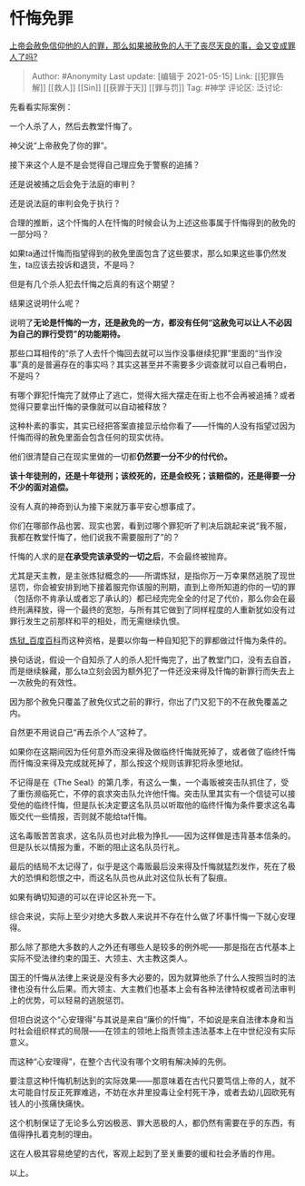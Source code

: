 # 忏悔免罪
[上帝会赦免信仰他的人的罪，那么如果被赦免的人干了丧尽天良的事，会又变成罪人了吗?](https://www.zhihu.com/question/457793223/answer/1870401961)

> Author: #Anonymity
> Last update: [编辑于 2021-05-15]
> Link: [[犯罪告解]] [[救人]] [[Sin]] [[获罪于天]] [[罪与罚]]
> Tag: #神学
> 评论区:
> 泛讨论:

先看看实际案例：

一个人杀了人，然后去教堂忏悔了。

神父说“上帝赦免了你的罪”。

接下来这个人是不是会觉得自己理应免于警察的追捕？

还是说被捕之后会免于法庭的审判？

还是说法庭的审判会免于执行？

合理的推断，这个忏悔的人在忏悔的时候会认为上述这些事属于忏悔得到的赦免的一部分吗？

如果ta通过忏悔而指望得到的赦免里面包含了这些要求，那么如果这些事仍然发生，ta应该去投诉和退货，不是吗？

但是有几个杀人犯去忏悔之后真的有这个期望？

结果这说明什么呢？

说明了**无论是忏悔的一方，还是赦免的一方，都没有任何“这赦免可以让人不必因为自己的罪行受罚”的功能期待。**

那些口耳相传的“杀了人去忏个悔回去就可以当作没事继续犯罪”里面的“当作没事”真的是普遍存在的事实吗？其实这甚至并不需要多少调查就可以自己看明白，不是吗？

有哪个罪犯忏悔完了就停止了逃亡，觉得大摇大摆走在街上也不会再被追捕？或者觉得只要拿出忏悔的录像就可以自动被释放？

这种朴素的事实，其实已经把答案直接显示给你看了——忏悔的人没有指望过因为忏悔而得的赦免里面会包含任何的现实优待。

他们很清楚自己在现实里做的一切都**仍然要一分不少的付代价。**

**该十年徒刑的，还是十年徒刑；该绞死的，还是会绞死；该赔偿的，还是得要一分不少的面对追偿。**

没有人真的神奇到认为接下来就万事平安心想事成了。

你们在哪部作品也罢、现实也罢，看到过哪个罪犯听了判决后跳起来说“我不服，我都在教堂忏悔了，他们说我不需要服刑了”的？

忏悔的人求的是**在承受完该承受的一切之后**，不会最终被抛弃。

尤其是天主教，是主张炼狱概念的——所谓炼狱，是指你万一万幸果然逃脱了现世惩罚，你会被安排到地下接着服完你该服的刑期，直到上帝所知道的你的一切的罪（包括你不肯承认或者忘了承认的）都已经完完全全的付足了代价，那么你会在最终刑满释放，得一个最终的宽恕，与所有其它做到了同样程度的人重新犹如没有过罪行发生之前那样和平的相处，而无需继续仇恨。

[炼狱\_百度百科](https://link.zhihu.com/?target=https%3A//baike.baidu.com/item/%25E7%2582%25BC%25E7%258B%25B1/73614)而这种资格，是要以你每一种自知犯下的罪都做过忏悔为条件的。

换句话说，假设一个自知杀了人的杀人犯忏悔完了，出了教堂门口，没有去自首，而是继续躲藏，那么ta立刻会因为额外犯了一件还没来得及忏悔的新罪行而失去上一次赦免的有效性。

因为那个赦免只覆盖了赦免仪式之前的罪行，你出了门又犯下的不在赦免覆盖之内。

自然更不用说自己“再去杀个人”这种了。

如果你在这期间因为任何意外而没来得及做临终忏悔就死掉了，或者做了临终忏悔而忏悔没来得及完成就死掉了，那么按这个规则该罪犯将永堕地狱。

不记得是在《The Seal》的第几季，有这么一集，一个毒贩被突击队抓住了，受了重伤濒临死亡，不停的哀求突击队允许他忏悔。突击队里其实有一个信徒可以接受他的临终忏悔，但是队长决定要这名队员以听取他的临终忏悔为条件要求这名毒贩交代一些情报，否则就不能给ta忏悔。

这名毒贩苦苦哀求，这名队员也对此极为挣扎——因为这样做是违背基本信条的。但是队长以情报为重，不断的阻止这名队员行礼。

最后的结局不太记得了，似乎是这个毒贩最后没来得及忏悔就猛烈发作，死在了极大的恐惧和怨恨之中，而这名队员也从此对这位队长有了裂痕。

如果有确切知道的可以在评论区补充一下。

综合来说，实际上至少对绝大多数人来说并不存在什么做了坏事忏悔一下就心安理得。

那么除了那绝大多数的人之外还有哪些人是较多的例外呢——那是指在古代基本上实际不受法律约束的国王、大领主、大主教这类人。

国王的忏悔从法律上来说是没有多大必要的，因为就算他杀了什么人按照当时的法律也没有什么后果。而大领主、大主教们也基本上会有各种法律特权或者司法审判上的优势，可以轻易的逃脱惩罚。

但坦白说这个“心安理得”与其说是来自“廉价的忏悔”，不如说是来自法律本身和当时社会组织样式的局限——在领主的领地上指责领主违法基本上在中世纪没有实际意义。

而这种“心安理得”，在整个古代没有哪个文明有解决掉的先例。

要注意这种忏悔机制达到的实际效果——那意味着在古代只要笃信上帝的人，就不太可能自忖反正死罪难逃，不妨在水井里投毒让全村死干净，或者去幼儿园砍死有钱人的小孩痛快痛快。

这个机制保证了无论多么穷凶极恶、罪大恶极的人，都仍然有需要在乎的东西，有值得挣扎着克制的理由。

这在人极其容易绝望的古代，客观上起到了至关重要的缓和社会矛盾的作用。

以上。

